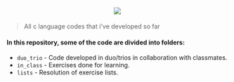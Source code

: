 <h1 align="center">
 <a target="_blank"><img align="center" src="https://skillicons.dev/icons?i=c"></a>
</h1>

 
 > All c language codes that i've developed so far
#### In this repository, some of the code are divided into folders:

-   `duo_trio` - Code developed in duo/trios in collaboration with classmates.
-   `in_class` - Exercises done for learning.
-   `lists` - Resolution of exercise lists.
